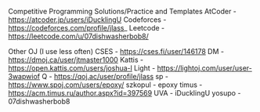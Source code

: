 Competitive Programming Solutions/Practice and Templates
AtCoder - https://atcoder.jp/users/iDucklingU
Codeforces - https://codeforces.com/profile/jlass_
Leetcode - https://leetcode.com/u/07dishwasherbob8/

Other OJ (I use less often)
CSES - https://cses.fi/user/146178
DM - https://dmoj.ca/user/jtmaster1000
Kattis - https://open.kattis.com/users/joshua-l
Light - https://lightoj.com/user/user-3wapwiof
Q - https://qoj.ac/user/profile/jlass
sp - https://www.spoj.com/users/epoxy/
szkopul - epoxy
timus - https://acm.timus.ru/author.aspx?id=397569
UVA - iDucklingU
yosupo - 07dishwasherbob8
